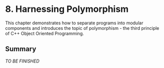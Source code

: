 # 8. Harnessing Polymorphism

This chapter demonstrates how to separate programs into modular components and introduces the topic of polymorphism - the third principle of C++ Object Oriented Programming.

## Summary

_TO BE FINISHED_